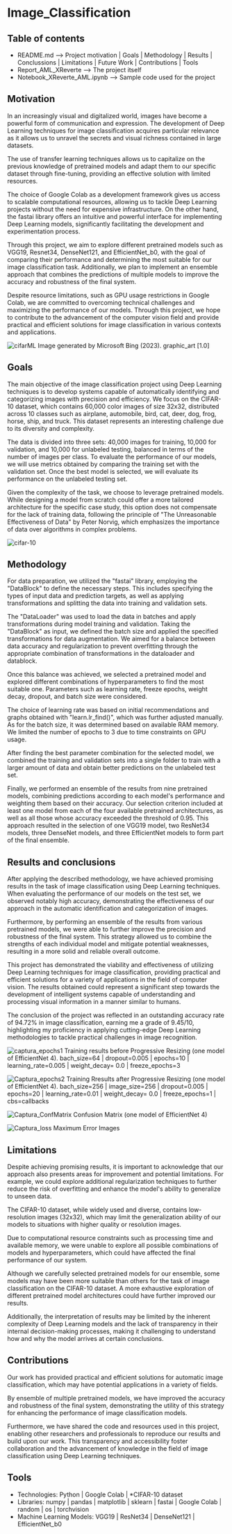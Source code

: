# Image_Classification

## Table of contents
- README.md --> Project motivation | Goals | Methodology | Results | Conclussions | Limitations | Future Work | Contributions | Tools
- Report_AML_XReverte --> The project itself
- Notebook_XReverte_AML.ipynb --> Sample code used for the project

## Motivation
In an increasingly visual and digitalized world, images have become a powerful form of communication and expression. The development of Deep Learning techniques for image classification acquires particular relevance as it allows us to unravel the secrets and visual richness contained in large datasets.

The use of transfer learning techniques allows us to capitalize on the previous knowledge of pretrained models and adapt them to our specific dataset through fine-tuning, providing an effective solution with limited resources.

The choice of Google Colab as a development framework gives us access to scalable computational resources, allowing us to tackle Deep Learning projects without the need for expensive infrastructure. On the other hand, the fastai library offers an intuitive and powerful interface for implementing Deep Learning models, significantly facilitating the development and experimentation process.

Through this project, we aim to explore different pretrained models such as VGG19, Resnet34, DenseNet121, and EfficientNet_b0, with the goal of comparing their performance and determining the most suitable for our image classification task. Additionally, we plan to implement an ensemble approach that combines the predictions of multiple models to improve the accuracy and robustness of the final system.

Despite resource limitations, such as GPU usage restrictions in Google Colab, we are committed to overcoming technical challenges and maximizing the performance of our models. Through this project, we hope to contribute to the advancement of the computer vision field and provide practical and efficient solutions for image classification in various contexts and applications.

![cifarML](https://github.com/XReverte/Image_Classification/assets/100844285/ed3a7de5-8ebf-4f35-ab2b-681b56e7e72b)
Image generated by Microsoft Bing (2023). graphic_art [1.0]

## Goals
The main objective of the image classification project using Deep Learning techniques is to develop systems capable of automatically identifying and categorizing images with precision and efficiency. We focus on the CIFAR-10 dataset, which contains 60,000 color images of size 32x32, distributed across 10 classes such as airplane, automobile, bird, cat, deer, dog, frog, horse, ship, and truck. This dataset represents an interesting challenge due to its diversity and complexity.

The data is divided into three sets: 40,000 images for training, 10,000 for validation, and 10,000 for unlabeled testing, balanced in terms of the number of images per class. To evaluate the performance of our models, we will use metrics obtained by comparing the training set with the validation set. Once the best model is selected, we will evaluate its performance on the unlabeled testing set.

Given the complexity of the task, we choose to leverage pretrained models. While designing a model from scratch could offer a more tailored architecture for the specific case study, this option does not compensate for the lack of training data, following the principle of "The Unreasonable Effectiveness of Data" by Peter Norvig, which emphasizes the importance of data over algorithms in complex problems.

![cifar-10](https://github.com/XReverte/Image_Classification/assets/100844285/d16bd3a4-f40a-45c1-843e-885282117ddd)

## Methodology
For data preparation, we utilized the "fastai" library, employing the "DataBlock" to define the necessary steps. This includes specifying the types of input data and prediction targets, as well as applying transformations and splitting the data into training and validation sets.

The "DataLoader" was used to load the data in batches and apply transformations during model training and validation. Taking the "DataBlock" as input, we defined the batch size and applied the specified transformations for data augmentation. We aimed for a balance between data accuracy and regularization to prevent overfitting through the appropriate combination of transformations in the dataloader and datablock.

Once this balance was achieved, we selected a pretrained model and explored different combinations of hyperparameters to find the most suitable one. Parameters such as learning rate, freeze epochs, weight decay, dropout, and batch size were considered.

The choice of learning rate was based on initial recommendations and graphs obtained with "learn.lr_find()", which was further adjusted manually. As for the batch size, it was determined based on available RAM memory. We limited the number of epochs to 3 due to time constraints on GPU usage.

After finding the best parameter combination for the selected model, we combined the training and validation sets into a single folder to train with a larger amount of data and obtain better predictions on the unlabeled test set.

Finally, we performed an ensemble of the results from nine pretrained models, combining predictions according to each model's performance and weighting them based on their accuracy. Our selection criterion included at least one model from each of the four available pretrained architectures, as well as all those whose accuracy exceeded the threshold of 0.95. This approach resulted in the selection of one VGG19 model, two ResNet34 models, three DenseNet models, and three EfficientNet models to form part of the final ensemble.

## Results and conclusions
After applying the described methodology, we have achieved promising results in the task of image classification using Deep Learning techniques. When evaluating the performance of our models on the test set, we observed notably high accuracy, demonstrating the effectiveness of our approach in the automatic identification and categorization of images.

Furthermore, by performing an ensemble of the results from various pretrained models, we were able to further improve the precision and robustness of the final system. This strategy allowed us to combine the strengths of each individual model and mitigate potential weaknesses, resulting in a more solid and reliable overall outcome.

This project has demonstrated the viability and effectiveness of utilizing Deep Learning techniques for image classification, providing practical and efficient solutions for a variety of applications in the field of computer vision. The results obtained could represent a significant step towards the development of intelligent systems capable of understanding and processing visual information in a manner similar to humans.

The conclusion of the project was reflected in an outstanding accuracy rate of 94.72% in image classification, earning me a grade of 9.45/10, highlighting my proficiency in applying cutting-edge Deep Learning methodologies to tackle practical challenges in image recognition.

![captura_epochs1](https://github.com/XReverte/Image_Classification/assets/100844285/f237eb48-970d-490b-a66e-a56d75a7f6a8)
Training results before Progressive Resizing (one model of EfficientNet 4). bach_size=64 | dropout=0.005 | epochs=10 | learning_rate=0.005 | weight_decay= 0.0 | freeze_epochs=3

![Captura_epochs2](https://github.com/XReverte/Image_Classification/assets/100844285/a9243c83-d081-4744-b2d2-6ccf27f1e9a3)
Training Rresults after Progressive Resizing (one model of EfficientNet 4). bach_size=256 | image_size=256 | dropout=0.005 | epochs=20 | learning_rate=0.01 | weight_decay= 0.0 | freeze_epochs=1 | cbs=callbacks

![Captura_ConfMatrix](https://github.com/XReverte/Image_Classification/assets/100844285/692be5a5-dc8b-4183-af78-ba1238bdfebf)
Confusion Matrix (one model of EfficientNet 4)

![Captura_loss](https://github.com/XReverte/Image_Classification/assets/100844285/0a232803-77c0-4b39-afe6-a542d14f4da4)
Maximum Error Images

## Limitations
Despite achieving promising results, it is important to acknowledge that our approach also presents areas for improvement and potential limitations. For example, we could explore additional regularization techniques to further reduce the risk of overfitting and enhance the model's ability to generalize to unseen data.

The CIFAR-10 dataset, while widely used and diverse, contains low-resolution images (32x32), which may limit the generalization ability of our models to situations with higher quality or resolution images.

Due to computational resource constraints such as processing time and available memory, we were unable to explore all possible combinations of models and hyperparameters, which could have affected the final performance of our system.

Although we carefully selected pretrained models for our ensemble, some models may have been more suitable than others for the task of image classification on the CIFAR-10 dataset. A more exhaustive exploration of different pretrained model architectures could have further improved our results.

Additionally, the interpretation of results may be limited by the inherent complexity of Deep Learning models and the lack of transparency in their internal decision-making processes, making it challenging to understand how and why the model arrives at certain conclusions.

## Contributions
Our work has provided practical and efficient solutions for automatic image classification, which may have potential applications in a variety of fields.

By ensemble of multiple pretrained models, we have improved the accuracy and robustness of the final system, demonstrating the utility of this strategy for enhancing the performance of image classification models.

Furthermore, we have shared the code and resources used in this project, enabling other researchers and professionals to reproduce our results and build upon our work. This transparency and accessibility foster collaboration and the advancement of knowledge in the field of image classification using Deep Learning techniques.

## Tools
- Technologies: Python | Google Colab | *CIFAR-10 dataset
- Libraries: numpy | pandas | matplotlib | sklearn | fastai | Google Colab | random | os | torchvision
- Machine Learning Models: VGG19 | ResNet34 | DenseNet121 | EfficientNet_b0
